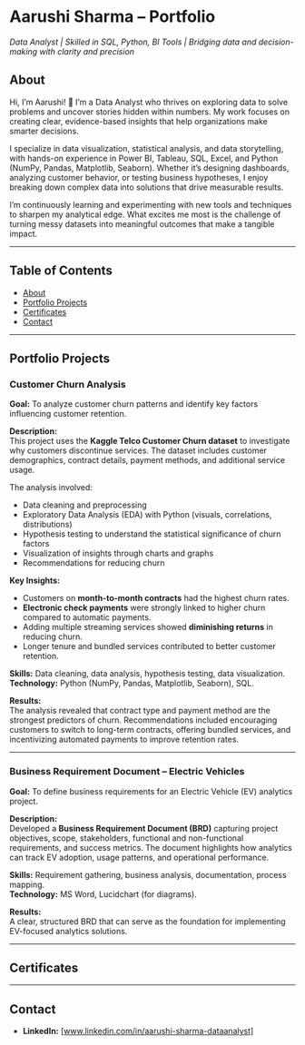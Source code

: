 # Aarushi Sharma – Portfolio  
*Data Analyst | Skilled in SQL, Python, BI Tools | Bridging data and decision-making with clarity and precision* 

## About  
Hi, I’m Aarushi! 👋
I’m a Data Analyst who thrives on exploring data to solve problems and uncover stories hidden within numbers. My work focuses on creating clear, evidence-based insights that help organizations make smarter decisions.

I specialize in data visualization, statistical analysis, and data storytelling, with hands-on experience in Power BI, Tableau, SQL, Excel, and Python (NumPy, Pandas, Matplotlib, Seaborn). Whether it’s designing dashboards, analyzing customer behavior, or testing business hypotheses, I enjoy breaking down complex data into solutions that drive measurable results.

I’m continuously learning and experimenting with new tools and techniques to sharpen my analytical edge. What excites me most is the challenge of turning messy datasets into meaningful outcomes that make a tangible impact.

---

## Table of Contents  
- [About](#about)  
- [Portfolio Projects](#portfolio-projects)  
- [Certificates](#certificates)  
- [Contact](#contact)  

---

## Portfolio Projects  

### Customer Churn Analysis  
**Goal:** To analyze customer churn patterns and identify key factors influencing customer retention.  

**Description:**  
This project uses the **Kaggle Telco Customer Churn dataset** to investigate why customers discontinue services. The dataset includes customer demographics, contract details, payment methods, and additional service usage.  

The analysis involved:  
- Data cleaning and preprocessing  
- Exploratory Data Analysis (EDA) with Python (visuals, correlations, distributions)  
- Hypothesis testing to understand the statistical significance of churn factors  
- Visualization of insights through charts and graphs  
- Recommendations for reducing churn  

**Key Insights:**  
- Customers on **month-to-month contracts** had the highest churn rates.  
- **Electronic check payments** were strongly linked to higher churn compared to automatic payments.  
- Adding multiple streaming services showed **diminishing returns** in reducing churn.  
- Longer tenure and bundled services contributed to better customer retention.  

**Skills:** Data cleaning, data analysis, hypothesis testing, data visualization.  
**Technology:** Python (NumPy, Pandas, Matplotlib, Seaborn), SQL.  

**Results:**  
The analysis revealed that contract type and payment method are the strongest predictors of churn. Recommendations included encouraging customers to switch to long-term contracts, offering bundled services, and incentivizing automated payments to improve retention rates.  

---

### Business Requirement Document – Electric Vehicles  
**Goal:** To define business requirements for an Electric Vehicle (EV) analytics project.  

**Description:**  
Developed a **Business Requirement Document (BRD)** capturing project objectives, scope, stakeholders, functional and non-functional requirements, and success metrics. The document highlights how analytics can track EV adoption, usage patterns, and operational performance.  

**Skills:** Requirement gathering, business analysis, documentation, process mapping.  
**Technology:** MS Word, Lucidchart (for diagrams).  

**Results:**  
A clear, structured BRD that can serve as the foundation for implementing EV-focused analytics solutions.  

---

## Certificates  


---

## Contact  
- **LinkedIn:** [www.linkedin.com/in/aarushi-sharma-dataanalyst]  

